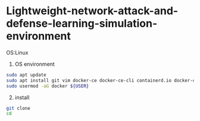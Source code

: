 # Lightweight-network-attack-and-defense-learning-simulation-environment
OS:Linux
1. OS environment
```bash
sudo apt update 
sudo apt install git vim docker-ce docker-ce-cli containerd.io docker-compose-plugin
sudo usermod -aG docker ${USER}
```
2. install
```bash
git clone
cd 
```
